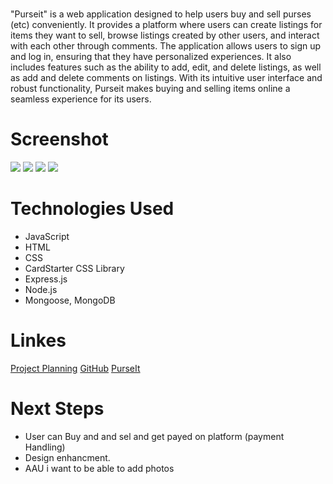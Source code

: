 # <PurseIt Marketplace>
"Purseit" is a web application designed to help users buy and sell purses (etc) conveniently. It provides a platform where users can create listings for items they want to sell, browse listings created by other users, and interact with each other through comments. The application allows users to sign up and log in, ensuring that they have personalized experiences. It also includes features such as the ability to add, edit, and delete listings, as well as add and delete comments on listings. With its intuitive user interface and robust functionality, Purseit makes buying and selling items online a seamless experience for its users.

# Screenshot

<img src="public/images/Screenshot 2024-04-11 at 4.12.55 PM.png">
<img src="public/images/Screenshot 2024-04-11 at 4.13.55 PM.png">
<img src="public/images/Screenshot 2024-04-11 at 4.14.45 PM.png">
<img src="public/images/Screenshot 2024-04-11 at 4.15.10 PM.png">


# Technologies Used

- JavaScript
- HTML
- CSS
- CardStarter CSS Library
- Express.js 
- Node.js 
- Mongoose, MongoDB

# Linkes

[Project Planning](https://trello.com/b/0GqHRm3F/purseit-project)
[GitHub](https://github.com/YassinHajjej)
[PurseIt](https://mongoose-purseit-app-bbda7951b25d.herokuapp.com/listings)

# Next Steps

- User can Buy and and sel and get payed on platform (payment Handling)
- Design enhancment. 
- AAU i want to be able to add photos 